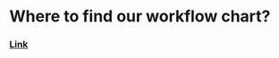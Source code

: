 # Where to find our workflow chart?

### [Link](https://app.diagrams.net/?libs=general;flowchart#Hudothemath1984%2Fdraw_diagram%2Fmaster%2Fapi_workflow.drawio)
